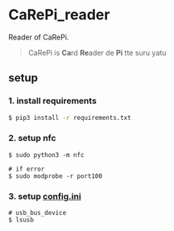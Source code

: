 # CaRePi_reader

Reader of CaRePi.

> CaRePi is **Ca**rd **Re**ader de **Pi** tte suru yatu

## setup

### 1. install requirements

```bash
$ pip3 install -r requirements.txt
```

### 2. setup nfc

```
$ sudo python3 -m nfc

# if error
$ sudo modprobe -r port100
```

### 3. setup [config.ini](/config.ini)

```
# usb_bus_device
$ lsusb
```
